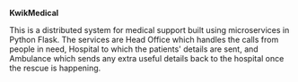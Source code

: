 **KwikMedical**

This is a distributed system for medical support built using microservices in Python Flask.
The services are Head Office which handles the calls from people in need, Hospital to which the patients' details are sent, and Ambulance which sends any extra useful details back to the hospital once the rescue is happening.
